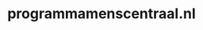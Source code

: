 ---
layout: post
title:  "programmamenscentraal.nl"
internal_url:  "/data/programmamenscentraal.nl.html"
categories: dutchgov
---